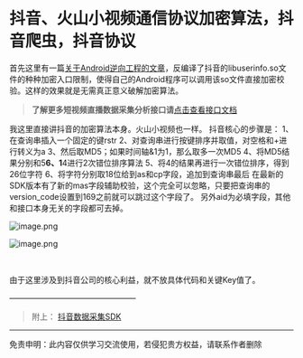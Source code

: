 
# 抖音、火山小视频通信协议加密算法，抖音爬虫，抖音协议


首先这里有一篇[关于Android逆向工程的文章](http://www.520monkey.com/archives/1081)，反编译了抖音的libuserinfo.so文件的种种加密入口限制，使得自己的Android程序可以调用该so文件直接加密校验。这样的效果就是无需真正意义破解加密算法。

>**了解更多短视频直播数据采集分析接口请**[点击查看接口文档](https://docs.qq.com/doc/DU3RKUFVFdVhQbXlR) 

我这里直接讲抖音的加密算法本身。火山小视频也一样。
抖音核心的步骤是：
1、在查询串插入一个固定的键rstr
2、对查询串进行按键排序并取值，对空格和+进行转义为a
3、然后取MD5；如果时间轴&1为1，那么取多一次MD5
4、将MD5结果分别和5******6、1******4进行2次错位排序算法
5、将4的结果再进行一次错位排序，得到26位字符
6、将字符分别取18位给到as和cp字段，追加到查询串最后
在最新的SDK版本有了新的mas字段辅助校验，这个完全可以忽略，只要把查询串的version_code设置到169之前就可以跳过这个字段了。
另外aid为必填字段，其他和接口本身无关的字段都可去掉。

 
![image.png](https://cdn.nlark.com/yuque/0/2021/png/97322/1627610161777-9ee50ae1-3466-4a21-96d0-c211f7f504f4.png#clientId=u2d21621e-9bbd-4&from=paste&height=320&id=uc1352243&name=image.png&originHeight=639&originWidth=700&originalType=binary&ratio=1&size=208257&status=done&style=none&taskId=ud2bae040-29c9-40e8-8fea-77316da3049&width=350)

 


 
![image.png](https://cdn.nlark.com/yuque/0/2021/png/97322/1627610176673-24abd0a3-06e5-4412-8879-8c1e87fb8643.png#clientId=u2d21621e-9bbd-4&from=paste&height=273&id=u1e81360f&name=image.png&originHeight=546&originWidth=627&originalType=binary&ratio=1&size=139304&status=done&style=none&taskId=ua2498e2a-fca4-49c2-87ff-7562556e60f&width=313.5)

 
​

由于这里涉及到抖音公司的核心利益，就不放具体代码和关键Key值了。
​


————————————————
> 附上：
> [抖音数据采集SDK](https://github.com/Video-Hub/douyin-sdk)




___________________ 

免责申明：此内容仅供学习交流使用，若侵犯贵方权益，请联系作者删除 
